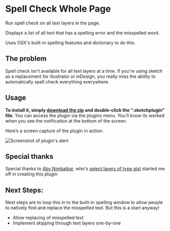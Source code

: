 # Spell Check Whole Page
Run spell check on all text layers in the page.

Displays a list of all text that has a spelling error and the misspelled word.

Uses OSX's built-in spelling features and dictionary to do this.

## The problem
Spell check isn't available for all text layers at a time. If you're using sketch as a replacement for illustrator or inDesign, you really miss the ability to automatically spell check everything everywhere.

## Usage
**To install it, simply [download the zip](https://github.com/ethology-co/sketch-spellcheck-all-layers/archive/master.zip) and double-click the “.sketchplugin” file.** You can access the plugin via the plugins menu. You’ll know its worked when you see the notification at the bottom of the screen.

Here’s a screen capture of the plugin in action:

<img src="images/alert-screenshot.png" alt="Screenshot of plugin's alert">

## Special thanks

Special thanks to [Aby Nimbalkar](https://github.com/abynim), who's [select layers of type gist](https://gist.github.com/abynim/04f88d5e4fe47118bfe3#file-sketch-plugin-snippet-select-layers-of-type-js) started me off in creating this plugin

## Next Steps:

Next steps are to loop this in to the built-in spelling window to allow people to natively find and replace the misspelled text. But this is a start anyway!

- Allow replacing of misspelled text
- Implement skipping through text layers one-by-one
